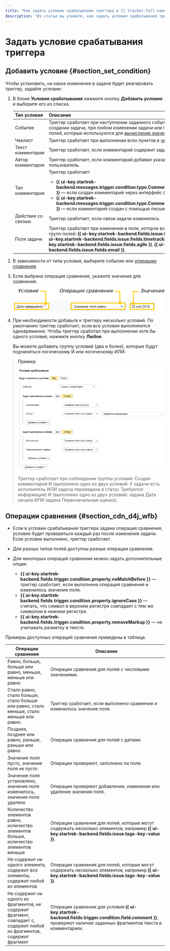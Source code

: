 ```yaml
---
title: "Как задать условие срабатывания триггера в {{ tracker-full-name }}"
description: "Из статьи вы узнаете, как задать условие срабатывания триггера в {{ tracker-name }}."
---
```


# Задать условие срабатывания триггера

## Добавить условие {#section_set_condition}

Чтобы установить, на какое изменение в задаче будет реагировать триггер, задайте условие:

1. В блоке **Условия срабатывания** нажмите кнопку **Добавить условие** и выберите его из списка. 

    Тип условия | Описание
    ----- | -----
    Событие | Триггер сработает при наступлении заданного события. Например, при создании задачи, при любом изменении задачи или при изменении полей, которые используются для [вычисления значения по формуле](set-action.md#section_calc_field). 
    Чеклист | Триггер сработает при выполнении всех пунктов в [чеклисте](checklist.md) задачи.
    Текст комментария | Триггер сработает, если комментарий содержит заданный фрагмент.
    Автор комментария | Триггер сработает, если комментарий добавил указанный пользователь.
    Тип комментария | Триггер сработает: <ul><li>**{{ ui-key.startrek-backend.messages.trigger.condition.type.CommentMessage.Internal }}** — если создан комментарий через интерфейс {{ tracker-name }}.</li><li>**{{ ui-key.startrek-backend.messages.trigger.condition.type.CommentMessage.External }}** — если комментарий создан с помощью письма.</li></ul>
    Действие со связью | Триггер сработает, если связи задачи изменились.
    Поля задачи | Триггер сработает при изменении в поле, которое входит в одну из групп полей: **{{ ui-key.startrek-backend.fields.issue.fields.system }}**, **{{ ui-key.startrek-backend.fields.issue.fields.timetracking }}**, **{{ ui-key.startrek-backend.fields.issue.fields.agile }}**, **{{ ui-key.startrek-backend.fields.issue.fields.email }}**.
    
1. В зависимости от типа условия, выберите событие или [операцию сравнения](#section_cdn_d4j_wfb).

1. Если выбрана операция сравнения, укажите значение для сравнения.
    
    ![image](../../_assets/tracker/boolean.png)
    
1. При необходимости добавьте к триггеру несколько условий. По умолчанию триггер сработает, если все условия выполняются одновременно. Чтобы триггер сработал при выполнении хотя бы одного условия, нажмите кнопку **Любое**.
   
   Вы можете добавить группу условий (два и более), которые будут подчиняться логическому И или логическому ИЛИ.

> **Пример**
>
> ![](../../_assets/tracker/trigger-example1.png)
>
> Триггер сработает при соблюдении группы условий: Создан комментарий И (выполнено одно из двух условий: У задачи есть исполнитель ИЛИ задача переведена в статус Требуется информация) И (выполнено одно из двух условий: задана Дата начала ИЛИ задана Первоначальная оценка).

## Операции сравнения {#section_cdn_d4j_wfb}

- Если в условии срабатывания триггера задана операция сравнения, условие будет проверяться каждый раз после изменения задачи. Если условие выполнено, триггер сработает.
- Для разных типов полей доступны разные операции сравнения.
- Для некоторых операций сравнения можно задать дополнительные опции: 

  - **{{ ui-key.startrek-backend.fields.trigger.condition.property.noMatchBefore }}** — триггер сработает, если выполнена операция сравнения и изменилось значение поля.
  - **{{ ui-key.startrek-backend.fields.trigger.condition.property.ignoreCase }}** — считать, что символ в верхнем регистре совпадает с тем же символом в нижнем регистре.
  - **{{ ui-key.startrek-backend.fields.trigger.condition.property.removeMarkup }}** — не учитывать разметку в тексте.

Примеры доступных операций сравнения приведены в таблице.


Операции сравнения  | Описание
----- | -----
Равно, больше, больше или равно, меньше, меньше или равно | Операции сравнения для полей с числовыми значениями.
Стало равно, стало больше, стало больше или равно, стало меньше, стало меньше или равно | Триггер сработает, если выполнено сравнение и изменилось значение поля.
Позднее, позднее или равно, раньше, раньше или равно | Операции сравнения для полей с датами.
Значение поля пусто, значение поля не пусто | Операции проверяют, заполнено ли поле.
Значение поля установлено, значение поля изменилось, значение поля удалено | Операции проверяют добавление, изменение или удаление значения поля.
Количество элементов равно, количество элементов больше, количество элементов меньше | Операции сравнения для полей, которые могут содержать несколько элементов, например **{{ ui-key.startrek-backend.fields.issue.tags-key-value }}**.
Не содержит ни одного элемента, содержит все элементы, содержит любой из элементов | Операции сравнения для полей, которые могут содержать несколько элементов, например **{{ ui-key.startrek-backend.fields.issue.tags-key-value }}**.
Не содержит ни одного из фрагментов, не содержит фрагмент, совпадает с, содержит любой из фрагментов, содержит фрагмент | Операции сравнения для условия **{{ ui-key.startrek-backend.fields.trigger.condition.field.comment }}**, проверяют наличие заданных фрагментов текста в комментариях.